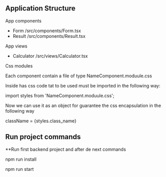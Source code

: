 ## Application Structure

App components

- Form /src/components/Form.tsx
- Result /src/components/Result.tsx

App views
- Calculator /src/views/Calculator.tsx

Css modules

Each component contain a file of type NameComponent.moduule.css

Inside has css code tat to be used must be imported in the following way:

import styles from 'NameComponent.moduule.css';

Now we can use it as an object for guarantee the css encapsulation in the following way

className = {styles.class_name}

## Run project commands

**Run first backend project and after de next commands

npm run install

npm run start






